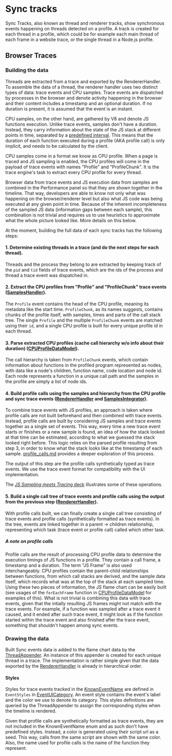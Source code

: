 # Sync tracks

Sync Tracks, also known as thread and renderer tracks, show synchronous events happening on threads detected on a profile. A track is created for each thread in a profile, which could be for example each main thread of each frame in a website trace, or the single thread in a Node.js profile.

## Browser Traces

### Building the data
Threads are extracted from a trace and exported by the RendererHandler. To assemble the data of a thread, the renderer handler uses two distinct types of data: trace events and CPU samples. Trace events are dispatched by processes in the browser and denote activity happening in the browser and their content includes a timestamp and an optional duration. If no duration is present, it is assumed that the event is an instant.

CPU samples, on the other hand, are gathered by V8 and denote JS functions execution. Unlike trace events, samples don't have a duration. Instead, they carry information about the state of the JS stack at different points in time, separated by a [predefined interval](https://source.chromium.org/chromium/chromium/src/+/1fab167b80daecb09e388ac021861eecd60340f8:v8/src/profiler/tracing-cpu-profiler.cc;l=90;bpv=1;bpt=0). This means that the duration of each function executed during a profile (AKA profile call) is only implicit, and needs to be calculated by the client.

CPU samples come in a format we know as CPU profile. When a page is traced and JS sampling is enabled, the CPU profiles will come in the payload of trace events with names "Profile" and "ProfileChunk". It is the trace engine's task to extract every CPU profile for every thread.

Browser data from trace events and JS execution data from samples are combined in the Performance panel so that they are shown together in the timeline. That way, developers are able to know not only what was happening on the browser/renderer level but also what JS code was being executed at any given point in time. Because of the inherent incompleteness of the sampled JS data (information gaps between each sample), this combination is not trivial and requires us to use heuristics to approximate what the whole picture looked like. More details on this below.

At the moment, building the full data of each sync tracks has the following steps:

#### 1.  Determine existing threads in a trace (and do the next steps for each thread).

Threads and the process they belong to are extracted by keeping track of the `pid` and `tid` fields of trace events, which are the ids of the process and thread a trace event was dispatched in.

#### 2. Extract the CPU profiles from "Profile" and "ProfileChunk" trace events ([SamplesHandler]).
The `Profile` event contains the head of the CPU  profile, meaning its metadata like the start time. `ProfileChunk`, as its names suggests, contains chunks of the profile itself, with samples, times and parts of the call stack tree. The single `Profile` and the multiple `ProfileChunk`  events are matched using their `id`, and a single CPU profile is built for every unique profile id in each thread.

#### 3. Parse extracted CPU profiles (cache call hierarchy w/o info about their duration) ([CPUProfileDataModel]).
The call hierarchy is taken from `ProfileChunk` events, which contain information about functions in the profiled program represented as nodes, with data like a node's children, function name, code location and node id. Each node represents a function in a unique call path and the samples in the profile are simply a list of node ids.

#### 4. Build profile calls using the samples and hierarchy from the CPU profile and sync trace events ([RendererHandler] and [SamplesIntegrator]).
To combine trace events with JS profiles, an approach is taken where profile calls are not built beforehand and then combined with trace events. Instead, profile calls are built by considering JS samples and trace events together as a single set of events. This way, every time a new trace event starts or finishes or a new sample is found, an idea of how the stack looked at that time can be estimated, according to what we guessed the stack looked right before. This logic relies on the parsed profile resulting from step 3, in order to know what the stack looks like at the timestamp of each sample. [profile_calls.md](./profile_calls.md) provides a deeper exploration of this process.

The output of this step are the profile calls synthetically typed as trace events. We use the trace event format for compatibility with the UI implementation.

The [_JS Sampling meets Tracing_ deck](https://docs.google.com/presentation/d/1E6_A9p5bVaeDeCJ1KSmV-9CCUUesLKoU3M9cTlM0uc0/edit?usp=sharing) illustrates some of these operations.

#### 5. Build a single call tree of trace events and profile calls using the output from the previous step ([RendererHandler]).
With profile calls built, we can finally create a single call tree consisting of trace events and profile calls (synthetically formatted as trace events). In the tree, events are linked together in a parent -> children relationship, representing which task (trace event or profile call) called which other task.


##### A note on profile calls
Profile calls are the result of processing CPU profile data to determine the execution timings of JS functions in a profile. They contain a call frame, a timestamp and a duration. The term "JS Frame" is also used interchangeably. CPU profiles contain the parent-child relationships between functions, from which call stacks are derived, and the sample data itself, which records what was at the top of the stack at each sampled time. Using these two pieces of information, the JS flame chart can be easily built (see usages of the `forEachFrame` function in [CPUProfileDataModel] for examples of this). What is not trivial is combining this data with trace events, given that the intially resulting JS frames might not match with the trace events. For example, if a function was sampled after a trace event it caused, and it ended after such trace event, it might look as if the function started within the trace event and also finished after the trace event, something that shouldn't happen among sync events.

### Drawing the data
Built Sync events data is added to the flame chart data by the [ThreadAppender]. An instance of this appender is created for each unique thread in a trace. The implementation is rather simple given that the data exported by the [RendererHandler] is already in hierarchical order.

#### Styles
Styles for trace events tracked in the [KnownEventName](../../models/trace/types/TraceEvents.ts)  are defined in `EventStyles` in [EventUICategory]. An event style contains the event's label and the color we use to denote its category. This styles definitions are queried by the ThreadAppender to assign the corresponding styles when the timeline is rendered.

Given that profile calls are synthetically formatted as trace events, they are not included in the KnownEventName enum and as such don't have predefined styles. Instead, a color is generated using their script url as a seed. This way, calls from the same script are shown with the same color. Also, the name used for profile calls is the name of the function they represent.


[MetaHandler]: ../../models/trace/handlers/MetaHandler.ts
[SamplesHandler]: ../../models/trace/handlers/SamplesHandler.ts
[RendererHandler]: ../../models/trace/handlers/RendererHandler.ts
[CPUProfileDataModel]: ../../models/cpu_profile/CPUProfileDataModel.ts
[SamplesIntegrator]: ../../models/trace/helpers/SamplesIntegrator.ts
[ThreadAppender]: ./ThreadAppender.ts
[EventUICategory]: ./EventUICategory.ts
